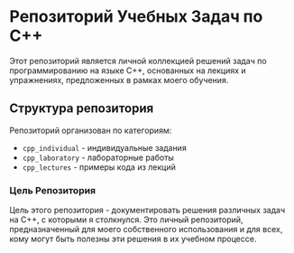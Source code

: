 # Репозиторий Учебных Задач по C++

Этот репозиторий является личной коллекцией решений задач по программированию на языке C++, основанных на лекциях и упражнениях, предложенных в рамках моего обучения.

## Структура репозитория

Репозиторий организован по категориям:

- `cpp_individual` - индивидуальные задания
- `cpp_laboratory` - лабораторные работы
- `cpp_lectures` - примеры кода из лекций

### Цель Репозитория

Цель этого репозитория - документировать решения различных задач на C++, с которыми я столкнулся. Это личный репозиторий, предназначенный для моего собственного использования и для всех, кому могут быть полезны эти решения в их учебном процессе.